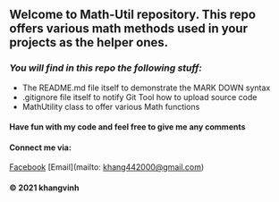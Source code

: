 ## Welcome to Math-Util repository. This repo offers various math methods used in your projects as the helper ones.

### _You will find in this repo the following stuff:_
* The README.md file itself to demonstrate the MARK DOWN syntax
* .gitignore file itself to notify Git Tool how to upload source code
* MathUtility class to offer various Math functions

#### Have fun with my code and feel free to give me any comments

#### Connect me via:
[Facebook](http://facebook.com/vinhkhang.vo.777)
[Email](mailto: khang442000@gmail.com)

#### © 2021 khangvinh